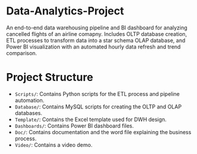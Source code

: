 # Data-Analytics-Project
An end-to-end data warehousing pipeline and BI dashboard for analyzing cancelled flights of an airline comapny. Includes OLTP database creation, ETL processes to transform data into a star schema OLAP database, and Power BI visualization with an automated hourly data refresh and trend comparison.
# Project Structure 
- `Scripts/`: Contains Python scripts for the ETL process and pipeline automation.
- `Database/`: Contains MySQL scripts for creating the OLTP and OLAP databases.
- `Template/`: Contains the Excel template used for DWH design.
- `Dashboards/`: Contains Power BI dashboard files.
- `Doc/`: Contains documentation and the word file explaining the business process.
- `Video/`: Contains a video demo.
